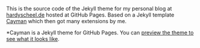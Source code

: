 This is the source code of the Jekyll theme for my personal blog at [hardyscheel.de](https://hardyscheel.de) hosted at GitHub Pages. Based on a Jekyll template [Cayman](https://github.com/pages-themes/cayman) which then got many extensions by me.

*Cayman is a Jekyll theme for GitHub Pages. You can [preview the theme to see what it looks like](http://pages-themes.github.io/cayman).
